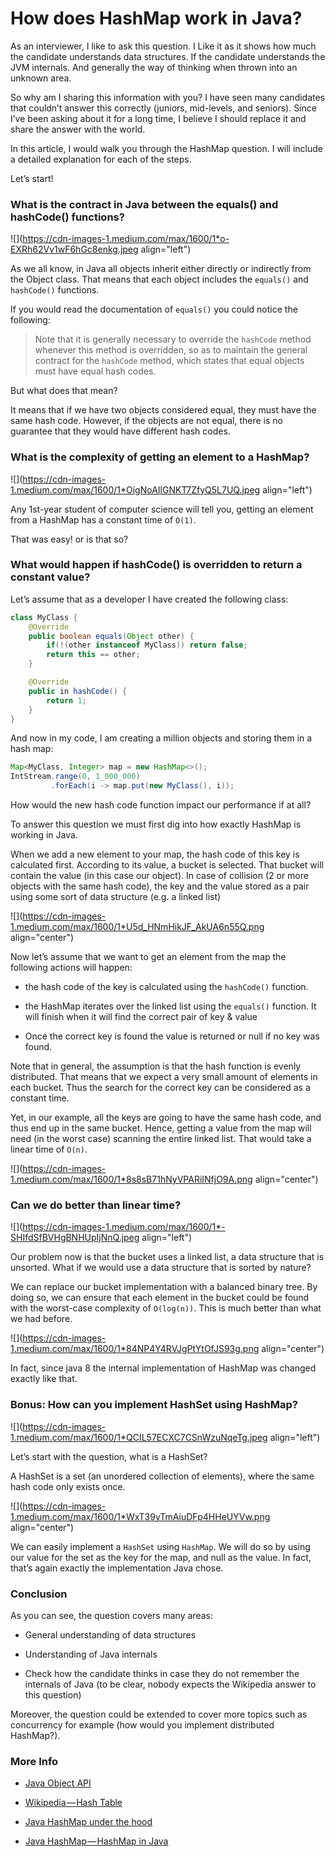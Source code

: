 # How does HashMap work in Java?

As an interviewer, I like to ask this question. I Like it as it shows how much the candidate understands data structures. If the candidate understands the JVM internals. And generally the way of thinking when thrown into an unknown area.

So why am I sharing this information with you? I have seen many candidates that couldn’t answer this correctly (juniors, mid-levels, and seniors). Since I’ve been asking about it for a long time, I believe I should replace it and share the answer with the world.

In this article, I would walk you through the HashMap question. I will include a detailed explanation for each of the steps.

Let’s start!

### What is the contract in Java between the equals() and hashCode() functions?

![](https://cdn-images-1.medium.com/max/1600/1*o-EXRh62Vv1wF6hGc8enkg.jpeg align="left")

As we all know, in Java all objects inherit either directly or indirectly from the Object class. That means that each object includes the `equals()` and `hashCode()` functions.

If you would read the documentation of `equals()` you could notice the following:

> Note that it is generally necessary to override the `hashCode` method whenever this method is overridden, so as to maintain the general contract for the `hashCode` method, which states that equal objects must have equal hash codes.

But what does that mean?

It means that if we have two objects considered equal, they must have the same hash code. However, if the objects are not equal, there is no guarantee that they would have different hash codes.

### What is the complexity of getting an element to a HashMap?

![](https://cdn-images-1.medium.com/max/1600/1*OigNoAIlGNKT7ZfyQ5L7UQ.jpeg align="left")

Any 1st-year student of computer science will tell you, getting an element from a HashMap has a constant time of `O(1)`.

That was easy! or is that so?

### What would happen if hashCode() is overridden to return a constant value?

Let’s assume that as a developer I have created the following class:

```java
class MyClass {
    @Override
    public boolean equals(Object other) {
        if(!(other instanceof MyClass)) return false;
        return this == other;
    }

    @Override
    public in hashCode() {
        return 1;
    }
}
```

And now in my code, I am creating a million objects and storing them in a hash map:

```java
Map<MyClass, Integer> map = new HashMap<>();
IntStream.range(0, 1_000_000)
         .forEach(i -> map.put(new MyClass(), i));
```

How would the new hash code function impact our performance if at all?

To answer this question we must first dig into how exactly HashMap is working in Java.

When we add a new element to your map, the hash code of this key is calculated first. According to its value, a bucket is selected. That bucket will contain the value (in this case our object). In case of collision (2 or more objects with the same hash code), the key and the value stored as a pair using some sort of data structure (e.g. a linked list)

![](https://cdn-images-1.medium.com/max/1600/1*U5d_HNmHikJF_AkUA6n55Q.png align="center")

Now let’s assume that we want to get an element from the map the following actions will happen:

*   the hash code of the key is calculated using the `hashCode()` function.
    
*   the HashMap iterates over the linked list using the `equals()` function. It will finish when it will find the correct pair of key & value
    
*   Once the correct key is found the value is returned or null if no key was found.
    

Note that in general, the assumption is that the hash function is evenly distributed. That means that we expect a very small amount of elements in each bucket. Thus the search for the correct key can be considered as a constant time.

Yet, in our example, all the keys are going to have the same hash code, and thus end up in the same bucket. Hence, getting a value from the map will need (in the worst case) scanning the entire linked list. That would take a linear time of `O(n)`.

![](https://cdn-images-1.medium.com/max/1600/1*8s8sB71hNyVPARiINfjO9A.png align="center")

### Can we do better than linear time?

![](https://cdn-images-1.medium.com/max/1600/1*-SHIfdSfBVHgBNHUpIjNnQ.jpeg align="left")

Our problem now is that the bucket uses a linked list, a data structure that is unsorted. What if we would use a data structure that is sorted by nature?

We can replace our bucket implementation with a balanced binary tree. By doing so, we can ensure that each element in the bucket could be found with the worst-case complexity of `O(log(n))`. This is much better than what we had before.

![](https://cdn-images-1.medium.com/max/1600/1*84NP4Y4RVJgPtYtOfJS93g.png align="center")

In fact, since java 8 the internal implementation of HashMap was changed exactly like that.

### Bonus: How can you implement HashSet using HashMap?

![](https://cdn-images-1.medium.com/max/1600/1*QCIL57ECXC7CSnWzuNqeTg.jpeg align="left")

Let’s start with the question, what is a HashSet?

A HashSet is a set (an unordered collection of elements), where the same hash code only exists once.

![](https://cdn-images-1.medium.com/max/1600/1*WxT39yTmAiuDFp4HHeUYVw.png align="center")

We can easily implement a `HashSet` using `HashMap`. We will do so by using our value for the set as the key for the map, and null as the value. In fact, that’s again exactly the implementation Java chose.

### Conclusion

As you can see, the question covers many areas:

*   General understanding of data structures
    
*   Understanding of Java internals
    
*   Check how the candidate thinks in case they do not remember the internals of Java (to be clear, nobody expects the Wikipedia answer to this question)
    

Moreover, the question could be extended to cover more topics such as concurrency for example (how would you implement distributed HashMap?).

### More Info

*   [Java Object API](https://docs.oracle.com/javase/7/docs/api/java/lang/Object.html)
    
*   [Wikipedia — Hash Table](https://en.wikipedia.org/wiki/Hash_table)
    
*   [Java HashMap under the hood](https://www.baeldung.com/java-hashmap-advanced)
    
*   [Java HashMap — HashMap in Java](https://www.digitalocean.com/community/tutorials/java-hashmap)